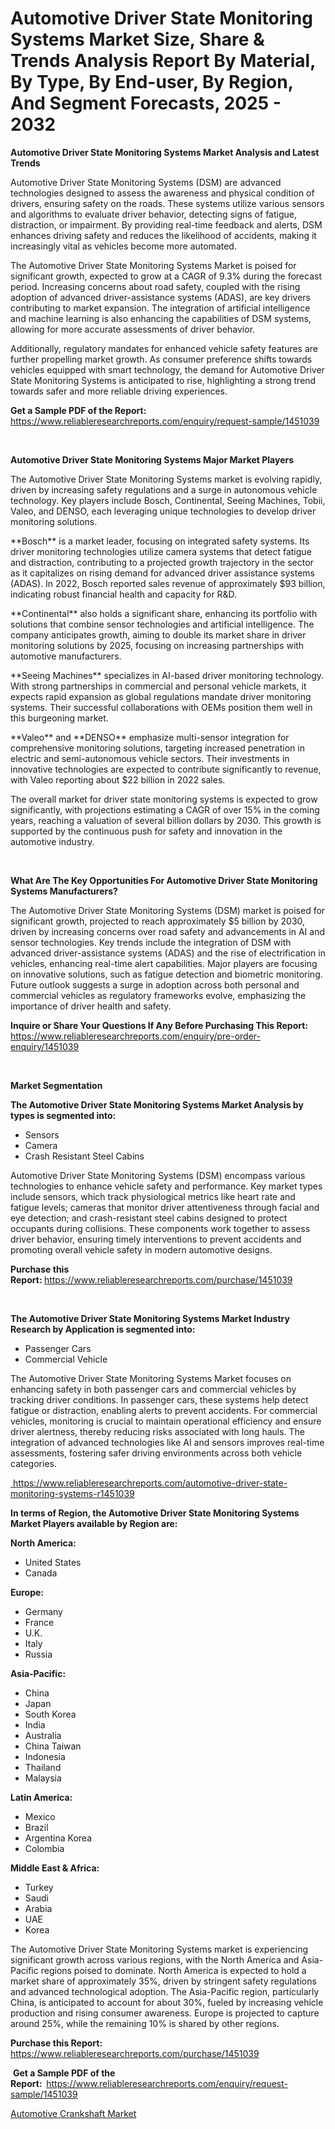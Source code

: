 <p><h1>Automotive Driver State Monitoring Systems Market Size, Share & Trends Analysis Report By Material, By Type, By End-user, By Region, And Segment Forecasts, 2025 - 2032</h1></p><p><strong>Automotive Driver State Monitoring Systems Market Analysis and Latest Trends</strong></p>
<p><p>Automotive Driver State Monitoring Systems (DSM) are advanced technologies designed to assess the awareness and physical condition of drivers, ensuring safety on the roads. These systems utilize various sensors and algorithms to evaluate driver behavior, detecting signs of fatigue, distraction, or impairment. By providing real-time feedback and alerts, DSM enhances driving safety and reduces the likelihood of accidents, making it increasingly vital as vehicles become more automated.</p><p>The Automotive Driver State Monitoring Systems Market is poised for significant growth, expected to grow at a CAGR of 9.3% during the forecast period. Increasing concerns about road safety, coupled with the rising adoption of advanced driver-assistance systems (ADAS), are key drivers contributing to market expansion. The integration of artificial intelligence and machine learning is also enhancing the capabilities of DSM systems, allowing for more accurate assessments of driver behavior.</p><p>Additionally, regulatory mandates for enhanced vehicle safety features are further propelling market growth. As consumer preference shifts towards vehicles equipped with smart technology, the demand for Automotive Driver State Monitoring Systems is anticipated to rise, highlighting a strong trend towards safer and more reliable driving experiences.</p></p>
<p><strong>Get a Sample PDF of the Report:&nbsp;</strong> <a href="https://www.reliableresearchreports.com/enquiry/request-sample/1451039?utm_campaign=2665&utm_medium=2&utm_source=Github&utm_content=ia&utm_term=30032025&utm_id=automotive-driver-state-monitoring-systems">https://www.reliableresearchreports.com/enquiry/request-sample/1451039</a></p>
<p>&nbsp;</p>
<p><strong>Automotive Driver State Monitoring Systems Major Market Players</strong></p>
<p><p>The Automotive Driver State Monitoring Systems market is evolving rapidly, driven by increasing safety regulations and a surge in autonomous vehicle technology. Key players include Bosch, Continental, Seeing Machines, Tobii, Valeo, and DENSO, each leveraging unique technologies to develop driver monitoring solutions.</p><p>**Bosch** is a market leader, focusing on integrated safety systems. Its driver monitoring technologies utilize camera systems that detect fatigue and distraction, contributing to a projected growth trajectory in the sector as it capitalizes on rising demand for advanced driver assistance systems (ADAS). In 2022, Bosch reported sales revenue of approximately $93 billion, indicating robust financial health and capacity for R&D.</p><p>**Continental** also holds a significant share, enhancing its portfolio with solutions that combine sensor technologies and artificial intelligence. The company anticipates growth, aiming to double its market share in driver monitoring solutions by 2025, focusing on increasing partnerships with automotive manufacturers.</p><p>**Seeing Machines** specializes in AI-based driver monitoring technology. With strong partnerships in commercial and personal vehicle markets, it expects rapid expansion as global regulations mandate driver monitoring systems. Their successful collaborations with OEMs position them well in this burgeoning market.</p><p>**Valeo** and **DENSO** emphasize multi-sensor integration for comprehensive monitoring solutions, targeting increased penetration in electric and semi-autonomous vehicle sectors. Their investments in innovative technologies are expected to contribute significantly to revenue, with Valeo reporting about $22 billion in 2022 sales.</p><p>The overall market for driver state monitoring systems is expected to grow significantly, with projections estimating a CAGR of over 15% in the coming years, reaching a valuation of several billion dollars by 2030. This growth is supported by the continuous push for safety and innovation in the automotive industry.</p></p>
<p>&nbsp;</p>
<p><strong>What Are The Key Opportunities For Automotive Driver State Monitoring Systems Manufacturers?</strong></p>
<p><p>The Automotive Driver State Monitoring Systems (DSM) market is poised for significant growth, projected to reach approximately $5 billion by 2030, driven by increasing concerns over road safety and advancements in AI and sensor technologies. Key trends include the integration of DSM with advanced driver-assistance systems (ADAS) and the rise of electrification in vehicles, enhancing real-time alert capabilities. Major players are focusing on innovative solutions, such as fatigue detection and biometric monitoring. Future outlook suggests a surge in adoption across both personal and commercial vehicles as regulatory frameworks evolve, emphasizing the importance of driver health and safety.</p></p>
<p><strong>Inquire or Share Your Questions If Any Before Purchasing This Report:</strong> <a href="https://www.reliableresearchreports.com/enquiry/pre-order-enquiry/1451039?utm_campaign=2665&utm_medium=2&utm_source=Github&utm_content=ia&utm_term=30032025&utm_id=automotive-driver-state-monitoring-systems">https://www.reliableresearchreports.com/enquiry/pre-order-enquiry/1451039</a></p>
<p>&nbsp;</p>
<p><strong>Market Segmentation</strong></p>
<p><strong>The Automotive Driver State Monitoring Systems Market Analysis by types is segmented into:</strong></p>
<p><ul><li>Sensors</li><li>Camera</li><li>Crash Resistant Steel Cabins</li></ul></p>
<p><p>Automotive Driver State Monitoring Systems (DSM) encompass various technologies to enhance vehicle safety and performance. Key market types include sensors, which track physiological metrics like heart rate and fatigue levels; cameras that monitor driver attentiveness through facial and eye detection; and crash-resistant steel cabins designed to protect occupants during collisions. These components work together to assess driver behavior, ensuring timely interventions to prevent accidents and promoting overall vehicle safety in modern automotive designs.</p></p>
<p><strong>Purchase this Report:&nbsp;</strong><a href="https://www.reliableresearchreports.com/purchase/1451039?utm_campaign=2665&utm_medium=2&utm_source=Github&utm_content=ia&utm_term=30032025&utm_id=automotive-driver-state-monitoring-systems">https://www.reliableresearchreports.com/purchase/1451039</a></p>
<p>&nbsp;</p>
<p><strong>The Automotive Driver State Monitoring Systems Market Industry Research by Application is segmented into:</strong></p>
<p><ul><li>Passenger Cars</li><li>Commercial Vehicle</li></ul></p>
<p><p>The Automotive Driver State Monitoring Systems Market focuses on enhancing safety in both passenger cars and commercial vehicles by tracking driver conditions. In passenger cars, these systems help detect fatigue or distraction, enabling alerts to prevent accidents. For commercial vehicles, monitoring is crucial to maintain operational efficiency and ensure driver alertness, thereby reducing risks associated with long hauls. The integration of advanced technologies like AI and sensors improves real-time assessments, fostering safer driving environments across both vehicle categories.</p></p>
<p><a href="https://www.reliableresearchreports.com/automotive-driver-state-monitoring-systems-r1451039?utm_campaign=2665&utm_medium=2&utm_source=Github&utm_content=ia&utm_term=30032025&utm_id=automotive-driver-state-monitoring-systems">&nbsp;https://www.reliableresearchreports.com/automotive-driver-state-monitoring-systems-r1451039</a></p>
<p><strong>In terms of Region, the Automotive Driver State Monitoring Systems Market Players available by Region are:</strong></p>
<p>
    <p> <strong> North America: </strong>
        <ul>
            <li>United States</li>
            <li>Canada</li>
        </ul>
        </p> 
    <p> <strong> Europe: </strong>
        <ul>
            <li>Germany</li>
            <li>France</li>
            <li>U.K.</li>
            <li>Italy</li>
            <li>Russia</li>
        </ul>
        </p> 
    <p> <strong> Asia-Pacific: </strong>
        <ul>
            <li>China</li>
            <li>Japan</li>
            <li>South Korea</li>
            <li>India</li>
            <li>Australia</li>
            <li>China Taiwan</li>
            <li>Indonesia</li>
            <li>Thailand</li>
            <li>Malaysia</li>
        </ul>
        </p> 
    <p> <strong> Latin America: </strong>
        <ul>
            <li>Mexico</li>
            <li>Brazil</li>
            <li>Argentina Korea</li>
            <li>Colombia</li>
        </ul>
        </p> 
    <p> <strong> Middle East & Africa: </strong>
        <ul>
            <li>Turkey</li>
            <li>Saudi</li>
            <li>Arabia</li>
            <li>UAE</li>
            <li>Korea</li>
        </ul>
    </p>
    </p>
<p><p>The Automotive Driver State Monitoring Systems market is experiencing significant growth across various regions, with the North America and Asia-Pacific regions poised to dominate. North America is expected to hold a market share of approximately 35%, driven by stringent safety regulations and advanced technological adoption. The Asia-Pacific region, particularly China, is anticipated to account for about 30%, fueled by increasing vehicle production and rising consumer awareness. Europe is projected to capture around 25%, while the remaining 10% is shared by other regions.</p></p>
<p><strong>Purchase this Report: </strong><a href="https://www.reliableresearchreports.com/purchase/1451039?utm_campaign=2665&utm_medium=2&utm_source=Github&utm_content=ia&utm_term=30032025&utm_id=automotive-driver-state-monitoring-systems">https://www.reliableresearchreports.com/purchase/1451039</a></p>
<p>&nbsp;<strong>Get a Sample PDF of the Report:&nbsp;&nbsp;</strong><a href="https://www.reliableresearchreports.com/enquiry/request-sample/1451039?utm_campaign=2665&utm_medium=2&utm_source=Github&utm_content=ia&utm_term=30032025&utm_id=automotive-driver-state-monitoring-systems">https://www.reliableresearchreports.com/enquiry/request-sample/1451039</a></p>
<p><strong></strong></p>
<p><p><a href="https://github.com/raffadongraffadong/Market-Research-Report-List-1/blob/main/automotive-crankshaft-market.md?utm_campaign=2665&utm_medium=2&utm_source=Github&utm_content=ia&utm_term=30032025&utm_id=automotive-driver-state-monitoring-systems">Automotive Crankshaft Market</a></p></p>